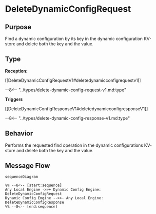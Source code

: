 <div class="message" markdown>


# DeleteDynamicConfigRequest

## Purpose

<!-- --8<-- [start:purpose] -->
Find a dynamic configuration by its key in the dynamic configuration KV-store and delete both the key and the value.
<!-- --8<-- [end:purpose] -->

## Type

<!-- --8<-- [start:type] -->
**Reception:**

[[DeleteDynamicConfigRequestV1#deletedynamicconfigrequestv1]]

--8<-- "../types/delete-dynamic-config-request-v1.md:type"

**Triggers**

[[DeleteDynamicConfigResponseV1#deletedynamicconfigresponseV1]]

--8<-- "../types/delete-dynamic-config-response-v1.md:type"

<!-- --8<-- [end:type] -->

## Behavior

<!-- --8<-- [start:behavior] -->
Performs the requested find operation in the dynamic configurations KV-store and delete both the key and the value.
<!-- --8<-- [end:behavior] -->


## Message Flow

<!-- --8<-- [start:messages] -->
```mermaid
sequenceDiagram

%% --8<-- [start:sequence]
Any Local Engine ->>+ Dynamic Config Engine: DeleteDynamicConfigRequest
Dynamic Config Engine -->>- Any Local Engine: DeleteDynamicConfigResponse
%% --8<-- [end:sequence]
```

<!-- --8<-- [end:messages] -->

</div>